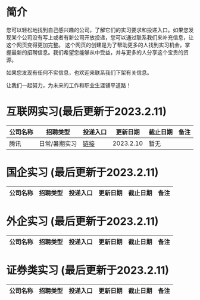 # 简介

您可以轻松地找到自己感兴趣的公司，了解它们的实习要求和投递入口。如果您发现某个公司没有写上或者有新公司开放投递，您可以通过联系我们来补充信息，让这个网页变得更加完整。
这个网页的创建是为了帮助更多的人找到实习机会，掌握最新的招聘信息。我们希望您能够从中受益，并与更多的人分享这个宝贵的资源。

如果您发现有任何不实信息，也欢迎来联系我们下架有关信息。

让我们一起努力，为未来的工作和职业生涯铺平道路！


# 互联网实习(最后更新于2023.2.11)

| 公司名称 | 招聘类型 | 投递入口 | 更新日期 | 截止日期 | 备注|
| ------- | -------- | ------- | --------| --------| --- |
| 腾讯    | 日常/暑期实习 | [链接](https://join.qq.com/) | 2023.2.10 | 暂无 | 


# 国企实习 (最后更新于2023.2.11)
| 公司名称 | 招聘类型 | 投递入口 | 更新日期 | 截止日期 | 备注|
| ------- | -------- | ------- | --------| --------| --- |

# 外企实习 (最后更新于2023.2.11)

| 公司名称 | 招聘类型 | 投递入口 | 更新日期 | 截止日期 | 备注|
| ------- | -------- | ------- | --------| --------| --- |


# 证券类实习 (最后更新于2023.2.11)

| 公司名称 | 招聘类型 | 投递入口 | 更新日期 | 截止日期 | 备注|
| ------- | -------- | ------- | --------| --------| --- |
